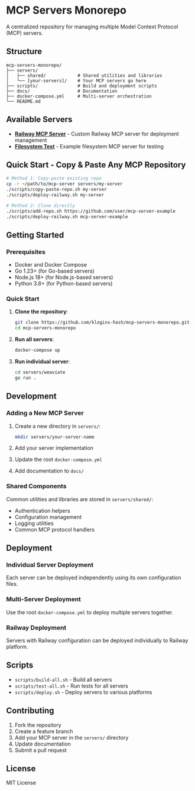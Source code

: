 # MCP Servers Monorepo

A centralized repository for managing multiple Model Context Protocol (MCP) servers.

## Structure

```
mcp-servers-monorepo/
├── servers/
│   ├── shared/            # Shared utilities and libraries
│   └── [your-servers]/    # Your MCP servers go here
├── scripts/               # Build and deployment scripts
├── docs/                  # Documentation
├── docker-compose.yml     # Multi-server orchestration
└── README.md
```

## Available Servers

- **[Railway MCP Server](servers/railway-mcp-server/)** - Custom Railway MCP server for deployment management
- **[Filesystem Test](servers/filesystem-test/)** - Example filesystem MCP server for testing

## Quick Start - Copy & Paste Any MCP Repository

```bash
# Method 1: Copy-paste existing repo
cp -r ~/path/to/mcp-server servers/my-server
./scripts/copy-paste-repo.sh my-server
./scripts/deploy-railway.sh my-server

# Method 2: Clone directly
./scripts/add-repo.sh https://github.com/user/mcp-server-example
./scripts/deploy-railway.sh mcp-server-example
```

## Getting Started

### Prerequisites
- Docker and Docker Compose
- Go 1.23+ (for Go-based servers)
- Node.js 18+ (for Node.js-based servers)
- Python 3.8+ (for Python-based servers)

### Quick Start

1. **Clone the repository**:
   ```bash
   git clone https://github.com/klogins-hash/mcp-servers-monorepo.git
   cd mcp-servers-monorepo
   ```

2. **Run all servers**:
   ```bash
   docker-compose up
   ```

3. **Run individual server**:
   ```bash
   cd servers/weaviate
   go run .
   ```

## Development

### Adding a New MCP Server

1. Create a new directory in `servers/`:
   ```bash
   mkdir servers/your-server-name
   ```

2. Add your server implementation
3. Update the root `docker-compose.yml`
4. Add documentation to `docs/`

### Shared Components

Common utilities and libraries are stored in `servers/shared/`:
- Authentication helpers
- Configuration management
- Logging utilities
- Common MCP protocol handlers

## Deployment

### Individual Server Deployment
Each server can be deployed independently using its own configuration files.

### Multi-Server Deployment
Use the root `docker-compose.yml` to deploy multiple servers together.

### Railway Deployment
Servers with Railway configuration can be deployed individually to Railway platform.

## Scripts

- `scripts/build-all.sh` - Build all servers
- `scripts/test-all.sh` - Run tests for all servers
- `scripts/deploy.sh` - Deploy servers to various platforms

## Contributing

1. Fork the repository
2. Create a feature branch
3. Add your MCP server in the `servers/` directory
4. Update documentation
5. Submit a pull request

## License

MIT License
